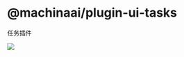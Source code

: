 # @machinaai/plugin-ui-tasks

任务插件

![](https://user-images.githubusercontent.com/13595509/73431180-c77ab400-437a-11ea-9baa-ebd00109b1d0.png)
